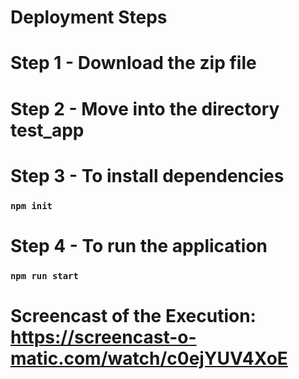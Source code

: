 # Deployment Steps

# Step 1 - Download the zip file
# Step 2 - Move into the directory test_app
# Step 3 - To install dependencies
### `npm init`

# Step 4 - To run the application
### `npm run start`


# Screencast of the Execution: https://screencast-o-matic.com/watch/c0ejYUV4XoE
